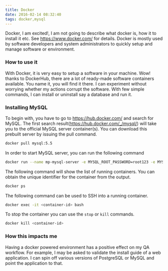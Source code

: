 ```yaml
---
title: Docker
date: 2016-02-14 08:32:40
tags: docker,mysql
---
```

Docker, I am excited!, I am not going to describe what docker is, how it to install it etc. See https://www.docker.com/ for details. Docker is mostly used by software developers and system administrators to quickly setup and manage software or  environment. 

### How to use it

With Docker, it is very easy to setup a software in your machine. Wow! thanks to DockerHub, there are a lot of ready-made software containers available. You name it, you will find it there. I can experiment without worrying whether my actions corrupt the software. With few simple commands, I can install or uninstall say a database and run it. 

### Installing MySQL
To begin with, you have to go to https://hub.docker.com/ and search for MySQL. The first search result(https://hub.docker.com/_/mysql/) will take you to the official MySQL server container(s). You can download this prebuilt server by issuing the pull command. 

```bash
docker pull mysql:5.5
```
In order to start MySQL server, you can run the following command
```bash
docker run --name mp-mysql-server -e MYSQL_ROOT_PASSWORD=root123 -e MYSQL_DATABASE=ems -p 3306:3306 -d mysql:5.5
```

The following command will show the list of running containers. You can obtain the unique identifier for the container from the output.

```bash
docker ps
```

The following command can be used to SSH into a running container. 
```bash
docker exec -it <container-id> bash
```

To stop the container you can use the `stop` or `kill` commands. 
```bash
docker kill <container-id>
```
### How this impacts me

Having a docker powered environment has a positive effect on my QA workflow. For example, I may be asked to validate the install guide of a web application. I can spin off various versions of PostgreSQL or MySQL and point the application to that. 
